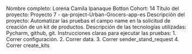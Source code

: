 Nombre completo: Lorena Camila Ipanaque Botton 
Cohort: 14
Título del proyecto: Proyecto 7 - qa-project-Urban-Grocers-app-es
Descripción del proyecto: Automatizar las pruebas el campo name en la solicitud de creación de un kit de productos.
Descripción de las tecnologías utilizadas: Pycharm, github, git.
Instrucciones claras para ejecutar las pruebas:
    1. Correr configuración.
    2. Correr data.
    3. Correr sender_stand_request
    4. Correr create_kits